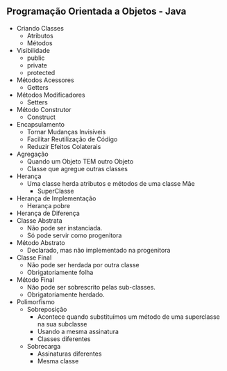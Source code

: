 ## Programação Orientada a Objetos - Java

- Criando Classes
  - Atributos
  - Métodos
- Visibilidade
  - public
  - private
  - protected
- Métodos Acessores
  - Getters
- Métodos Modificadores
  - Setters
- Método Construtor
  - Construct
- Encapsulamento
  - Tornar Mudanças Invisíveis
  - Facilitar Reutilização de Código
  - Reduzir Efeitos Colaterais
- Agregação
  - Quando um Objeto TEM outro Objeto
  - Classe que agregue outras classes
- Herança
  - Uma classe herda atributos e métodos de uma classe Mãe
    - SuperClasse
- Herança de Implementação
  - Herança pobre
- Herança de Diferença
- Classe Abstrata
  - Não pode ser instanciada.
  - Só pode servir como progenitora
- Método Abstrato
  - Declarado, mas não implementado na progenitora
- Classe Final
  - Não pode ser herdada por outra classe
  - Obrigatoriamente folha
- Método Final
  - Não pode ser sobrescrito pelas sub-classes.
  - Obrigatoriamente herdado.
- Polimorfismo
  - Sobreposição
    - Acontece quando substituímos um método de uma superclasse na sua subclasse
    - Usando a mesma assinatura
    - Classes diferentes
  - Sobrecarga
    - Assinaturas diferentes
    - Mesma classe


